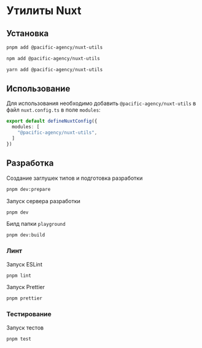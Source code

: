 # Утилиты Nuxt

## Установка

```bash
pnpm add @pacific-agency/nuxt-utils
```

```bash
npm add @pacific-agency/nuxt-utils
```

```bash
yarn add @pacific-agency/nuxt-utils
```

## Использование

Для использования необходимо добавить `@pacific-agency/nuxt-utils` в файл `nuxt.config.ts` в поле `modules`:

```ts
export default defineNuxtConfig({
  modules: [
    "@pacific-agency/nuxt-utils",
  ]
})
```

## Разработка

Создание заглушек типов и подготовка разработки

```bash
pnpm dev:prepare
```

Запуск сервера разработки

```bash
pnpm dev
```

Билд папки `playground`

```bash
pnpm dev:build
```

### Линт

Запуск ESLint

```bash
pnpm lint
```

Запуск Prettier

```bash
pnpm prettier
```

### Тестирование

Запуск тестов

```bash
pnpm test
```
